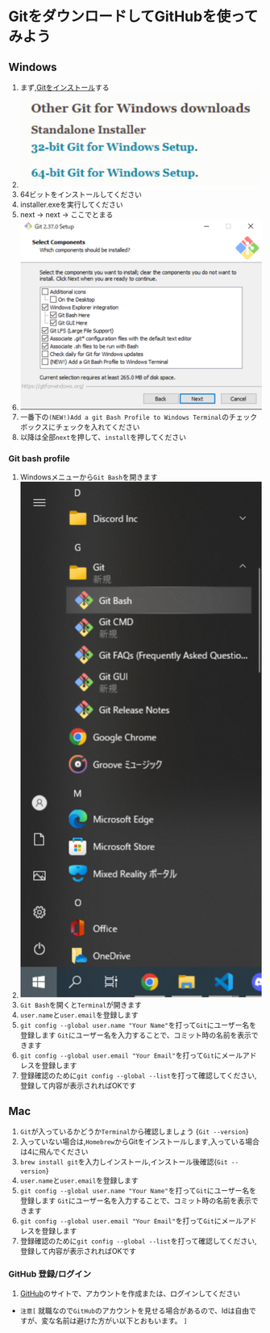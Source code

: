 # GitをダウンロードしてGitHubを使ってみよう

## Windows
1. まず,[Gitをインストール](https://git-scm.com/download/win)する 
2.  ![](fig/dl_link.drawio.svg)
3. 64ビットをインストールしてください
4. installer.exeを実行してください
5. next → next → ここでとまる
6. ![](fig/bash.drawio.svg)
7. 一番下の`(NEW!)Add a git Bash Profile to Windows Terminal`のチェックボックスにチェックを入れてください
8. 以降は全部`next`を押して、`install`を押してください

### Git bash profile
1. Windowsメニューから`Git Bash`を開きます
2. ![](fig/git_bash.drawio.svg)
3. `Git Bash`を開くと`Terminal`が開きます
4. `user.name`と`user.email`を登録します
5. `git config --global user.name "Your Name"`を打って`Git`にユーザー名を登録します
`Git`にユーザー名を入力することで、コミット時の名前を表示できます
6. `git config --global user.email "Your Email"`を打って`Git`にメールアドレスを登録します
7. 登録確認のために`git config --global --list`を打って確認してください,登録して内容が表示されればOKです

## Mac
1. `Git`が入っているかどうか`Terminal`から確認しましょう {`Git --version`}
2. 入っていない場合は,`Homebrew`からGitをインストールします,入っている場合は4に飛んでください
3. `brew install git`を入力しインストール,インストール後確認{`Git --version`}
4. `user.name`と`user.email`を登録します
5. `git config --global user.name "Your Name"`を打って`Git`にユーザー名を登録します
`Git`にユーザー名を入力することで、コミット時の名前を表示できます
6. `git config --global user.email "Your Email"`を打って`Git`にメールアドレスを登録します
7. 登録確認のために`git config --global --list`を打って確認してください,登録して内容が表示されればOKです


### GitHub 登録/ログイン
1. [GitHub](https://github.co.jp/)のサイトで、アカウントを作成または、ログインしてください
* `注意[` 就職なので`GitHub`のアカウントを見せる場合があるので、Idは自由ですが、変な名前は避けた方がい以下とおもいます。 `]`

